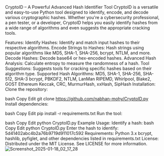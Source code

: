 CryptoID – A Powerful Advanced Hash Identifier Tool
CryptoID is a versatile and easy-to-use Python tool designed to identify, encode, and decode various cryptographic hashes. Whether you're a cybersecurity professional, a pen tester, or a developer, CryptoID helps you easily identify hashes from a wide range of algorithms and even suggests the appropriate cracking tools.

Features:
Identify Hashes: Identify and match input hashes to their respective algorithms.
Encode Strings to Hashes: Hash strings using popular algorithms like MD5, SHA-1, SHA-256, bcrypt, NTLM, and more.
Decode Hashes: Decode base64 or hex-encoded hashes.
Advanced Hash Analysis: Calculate entropy to measure the randomness of a hash.
Tool Suggestions: Suggests tools for cracking specific hashes based on their algorithm type.
Supported Hash Algorithms:
MD5, SHA-1, SHA-256, SHA-512, SHA-3
bcrypt, PBKDF2, NTLM, LanMan
RIPEMD, Whirlpool, Blake2, GOST
Ethereum Keccak, CRC, MurmurHash, xxHash, SipHash
Installation:
Clone the repository:

bash
Copy
Edit
git clone https://github.com/nabhan-mohy/CryptoID.py
Install dependencies:

bash
Copy
Edit
pip install -r requirements.txt
Run the tool:

bash
Copy
Edit
python CryptoID.py
Example Usage:
Identify a hash:
bash
Copy
Edit
python CryptoID.py
Enter the hash to identify: 5d41402abc4b2a76b9719d911017c592
Requirements:
Python 3.x
bcrypt, hashlib, pyfiglet, and other dependencies listed in requirements.txt
License:
Distributed under the MIT License. See LICENSE for more information.
![Screenshot_2025-01-18_02_17_28](https://github.com/user-attachments/assets/a91a5658-560c-44c2-a746-3aefef076450)


